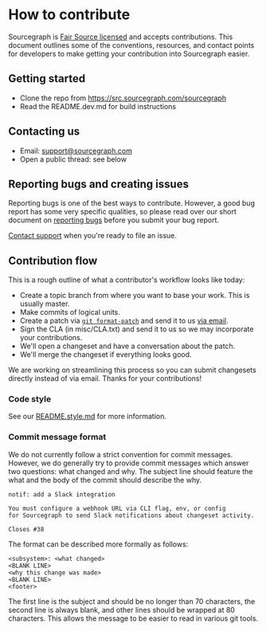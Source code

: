 # How to contribute

Sourcegraph is [Fair Source licensed](https://fair.io) and accepts contributions.
This document outlines some of the conventions, resources, and contact points for
developers to make getting your contribution into Sourcegraph easier.

## Getting started

- Clone the repo from https://src.sourcegraph.com/sourcegraph
- Read the README.dev.md for build instructions

## Contacting us

- Email: [support@sourcegraph.com](mailto:support@sourcegraph.com)
- Open a public thread: see below

## Reporting bugs and creating issues

Reporting bugs is one of the best ways to contribute. However, a good bug report
has some very specific qualities, so please read over our short document on
[reporting bugs](https://src.sourcegraph.com/sourcegraph/.docs/dev/bugs)
before you submit your bug report.

[Contact support](mailto:support@sourcegraph.com) when you're ready
to file an issue.

## Contribution flow

This is a rough outline of what a contributor's workflow looks like today:

- Create a topic branch from where you want to base your work. This is usually master.
- Make commits of logical units.
- Create a patch via [`git format-patch`](https://ariejan.net/2009/10/26/how-to-create-and-apply-a-patch-with-git/)
and send it to us [via email](mailto:contributing@sourcegraph.com).
- Sign the CLA (in misc/CLA.txt) and send it to us so we may incorporate your contributions.
- We'll open a changeset and have a conversation about the patch.
- We'll merge the changeset if everything looks good.

We are working on streamlining this process so you can submit changesets directly instead of via email.
Thanks for your contributions!

### Code style

See our [README.style.md](README.style.md) for more information.

### Commit message format

We do not currently follow a strict convention for commit messages. However, we do
generally try to provide commit messages which answer two questions: what changed
and why. The subject line should feature the what and the body of the commit should
describe the why.

```
notif: add a Slack integration

You must configure a webhook URL via CLI flag, env, or config
for Sourcegraph to send Slack notifications about changeset activity.

Closes #38
```

The format can be described more formally as follows:

```
<subsystem>: <what changed>
<BLANK LINE>
<why this change was made>
<BLANK LINE>
<footer>
```

The first line is the subject and should be no longer than 70 characters, the
second line is always blank, and other lines should be wrapped at 80 characters.
This allows the message to be easier to read in various git tools.
